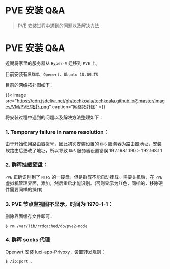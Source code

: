 # PVE 安装 Q&A


> PVE 安装过程中遇到的问题以及解决方法

<!--more-->

# PVE 安装 Q&A

近期将家里的服务器从 `Hyper-V` 迁移到 `PVE` 上。

目前安装有`黑群晖`、`Openwrt`、`Ubuntu 18.09LTS`

目前的网络拓扑图如下：

{{< image src="https://cdn.jsdelivr.net/gh/techkoala/techkoala.github.io@master/images/VM/PVE/拓扑.png" caption="网络拓扑图" >}}

将安装过程中遇到的问题以及解决方法整理如下：

### 1. Temporary failure in name resolution：

由于开始使用路由器拨号，因此初次安装设置的 `DNS` 服务器为路由器地址，安装软路由后更改了地址，所以导致 `DNS` 服务器设置错误 192.168.1.190 > 192.168.1.1

### 2. 群晖挂载硬盘：

`PVE` 正确识别到了 `NTFS` 的一硬盘，但是群晖不能自动挂载。需要关机后，在 `PVE` 虚拟机管理界面，添加，然后重启才能识别。(否则显示为红色，同样的，移除硬件需要同样的操作)

### 3. PVE 节点监视图不显示，时间为 1970-1-1：

删除界面缓存文件即可：

```Shell
$ rm /var/lib/rrdcached/db/pve2-node
```

### 4. 群晖 socks 代理

Openwrt 安装 luci-app-Privoxy，设置转发规则：

```Shell
$ /ip:port .
```

